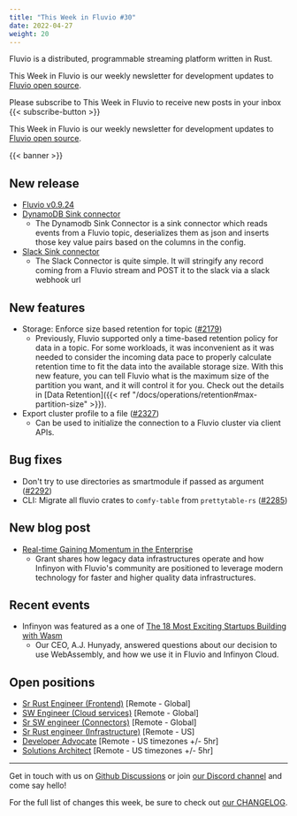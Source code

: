 ```yaml
---
title: "This Week in Fluvio #30"
date: 2022-04-27
weight: 20
---
```

Fluvio is a distributed, programmable streaming platform written in Rust.

This Week in Fluvio is our weekly newsletter for development updates to [Fluvio open source].

Please subscribe to This Week in Fluvio to receive new posts in your inbox
{{< subscribe-button >}}

This Week in Fluvio is our weekly newsletter for development updates to [Fluvio open source].

{{< banner >}}


## New release
* [Fluvio v0.9.24](https://github.com/infinyon/fluvio/releases/tag/v0.9.24)
* [DynamoDB Sink connector](https://www.fluvio.io/connectors/sinks/dynamodb/)
  * The Dynamodb Sink Connector is a sink connector which reads events from a Fluvio topic, deserializes them as json and inserts those key value pairs based on the columns in the config.
* [Slack Sink connector](https://www.fluvio.io/connectors/sinks/slack/)
  * The Slack Connector is quite simple. It will stringify any record coming from a Fluvio stream and POST it to the slack via a slack webhook url

## New features
* Storage: Enforce size based retention for topic ([#2179](https://github.com/infinyon/fluvio/issues/2179))
  * Previously, Fluvio supported only a time-based retention policy for data in a topic. For some workloads, it was inconvenient as it was needed to consider the incoming data pace to properly calculate retention time to fit the
  data into the available storage size. With this new feature, you can tell Fluvio what is the maximum size of the
  partition you want, and it will control it for you. Check out the details in
  [Data Retention]({{< ref "/docs/operations/retention#max-partition-size" >}}).
* Export cluster profile to a file ([#2327](https://github.com/infinyon/fluvio/issues/2327))
  * Can be used to initialize the connection to a Fluvio cluster via client APIs.

## Bug fixes
* Don't try to use directories as smartmodule if passed as argument ([#2292](https://github.com/infinyon/fluvio/issues/2292))
* CLI: Migrate all fluvio crates to `comfy-table` from `prettytable-rs` ([#2285](https://github.com/infinyon/fluvio/issues/2263))

## New blog post
* [Real-time Gaining Momentum in the Enterprise](https://www.infinyon.com/blog/2022/02/real-time-gaining-momentum/)
  * Grant shares how legacy data infrastructures operate and how Infinyon with Fluvio's community are positioned to leverage modern technology for faster and higher quality data infrastructures. 

## Recent events
* Infinyon was featured as a one of [The 18 Most Exciting Startups Building with Wasm](https://amplifypartners.com/industry-trends/how-webassembly-gets-used-the-18-most-exciting-startups-building-with-wasm/)
  * Our CEO, A.J. Hunyady, answered questions about our decision to use WebAssembly, and how we use it in Fluvio and Infinyon Cloud.

## Open positions
* [Sr Rust Engineer (Frontend)](https://www.infinyon.com/careers/cloud-ui-engineer-senior-level) [Remote - Global]
* [SW Engineer (Cloud services)](https://www.infinyon.com/careers/cloud-engineer-mid-level) [Remote - Global]
* [Sr SW engineer (Connectors)](https://www.infinyon.com/careers/connectors-engineer-senior-level) [Remote - Global]
* [Sr Rust engineer (Infrastructure)](https://www.infinyon.com/careers/infrastructure-engineer-senior-level) [Remote - US]
* [Developer Advocate](https://www.infinyon.com/careers/developer-advocate-mid-senior-level) [Remote - US timezones +/- 5hr]
* [Solutions Architect](https://www.infinyon.com/careers/solutions-architect) [Remote - US timezones +/- 5hr]


---

Get in touch with us on [Github Discussions] or join [our Discord channel] and come say hello!

For the full list of changes this week, be sure to check out [our CHANGELOG].

[Fluvio open source]: https://github.com/infinyon/fluvio
[our CHANGELOG]: https://github.com/infinyon/fluvio/blob/master/CHANGELOG.md
[our Discord channel]: https://discordapp.com/invite/bBG2dTz
[Github Discussions]: https://github.com/infinyon/fluvio/discussions
